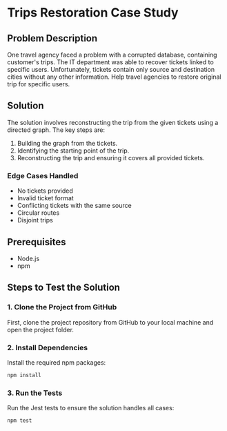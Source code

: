 # Trips Restoration Case Study

## Problem Description
One travel agency faced a problem with a corrupted database, containing customer's trips. The IT department was able to recover tickets linked to specific users.
Unfortunately, tickets contain only source and destination cities without any other information. Help travel agencies to restore original trip for specific users.

## Solution
The solution involves reconstructing the trip from the given tickets using a directed graph. The key steps are:
1. Building the graph from the tickets.
2. Identifying the starting point of the trip.
3. Reconstructing the trip and ensuring it covers all provided tickets.

### Edge Cases Handled
- No tickets provided
- Invalid ticket format
- Conflicting tickets with the same source
- Circular routes
- Disjoint trips

## Prerequisites
- Node.js
- npm

## Steps to Test the Solution

### 1. Clone the Project from GitHub
First, clone the project repository from GitHub to your local machine and open the project folder.

### 2. Install Dependencies
Install the required npm packages:
```sh
npm install
```

### 3. Run the Tests
Run the Jest tests to ensure the solution handles all cases:
```sh
npm test
```